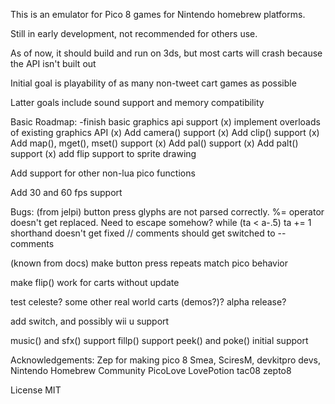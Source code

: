 This is an emulator for Pico 8 games for Nintendo homebrew platforms.

Still in early development, not recommended for others use.

As of now, it should build and run on 3ds, but most carts will crash because the API isn't built out

Initial goal is playability of as many non-tweet cart games as possible

Latter goals include sound support and memory compatibility

Basic Roadmap:
-finish basic graphics api support
(x) implement overloads of existing graphics API
(x) Add camera() support
(x) Add clip() support
(x) Add map(), mget(), mset() support
(x) Add pal() support
(x) Add palt() support
(x) add flip support to sprite drawing


Add support for other non-lua pico functions

Add 30 and 60 fps support

Bugs:
(from jelpi)
button press glyphs are not parsed correctly.
%= operator doesn't get replaced. Need to escape somehow?
while (ta < a-.5) ta += 1 shorthand doesn't get fixed
// comments should get switched to -- comments

(known from docs)
make button press repeats match pico behavior


make flip() work for carts without update

test celeste? some other real world carts (demos?)? alpha release?



add switch, and possibly wii u support



music() and sfx() support
fillp() support
peek() and poke() initial support


Acknowledgements:
Zep for making pico 8
Smea, SciresM, devkitpro devs, Nintendo Homebrew Community
PicoLove
LovePotion
tac08
zepto8


License MIT
